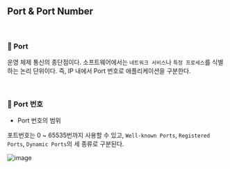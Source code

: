 ## Port & Port Number

<br>

### :book: Port

운영 체제 통신의 종단점이다. 소프트웨어에서는 `네트워크 서비스`나 `특정 프로세스`를 식별하는 논리 단위이다. 즉, IP 내에서 Port 번호로 애플리케이션을 구분한다.

<br>

### :book: Port 번호

* Port 번호의 범위

포트번호는 0 ~ 65535번까지 사용할 수 있고, `Well-known Ports`, `Registered Ports`, `Dynamic Ports`의 세 종류로 구분된다.

![image](https://user-images.githubusercontent.com/23515771/67006372-f51b5480-f11f-11e9-96ad-ec7e13e8db89.png)